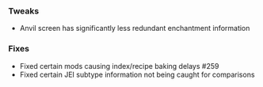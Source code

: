 ### Tweaks
* Anvil screen has significantly less redundant enchantment information

### Fixes
* Fixed certain mods causing index/recipe baking delays #259
* Fixed certain JEI subtype information not being caught for comparisons